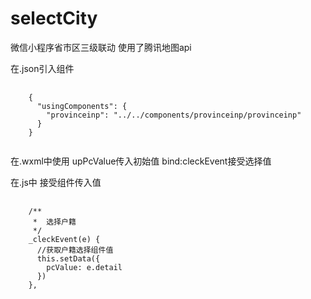 # selectCity
微信小程序省市区三级联动 使用了腾讯地图api

在.json引入组件
<pre>
  <code>
    {
      "usingComponents": {
        "provinceinp": "../../components/provinceinp/provinceinp"
      }
    }
  </code>
</pre>

在.wxml中使用 upPcValue传入初始值 bind:cleckEvent接受选择值
<provinceinp id="provinceinp" upPcValue="{{pcValue}}" bind:cleckEvent="_cleckEvent"></provinceinp>

在.js中 接受组件传入值
<pre>
  <code>
    /**
     *  选择户籍
     */
    _cleckEvent(e) {
      //获取户籍选择组件值
      this.setData({
        pcValue: e.detail
      })
    },
  </code>
</pre>
